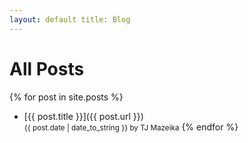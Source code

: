 ```yaml
---
layout: default title: Blog
---
```


# All Posts

{% for post in site.posts %}

- [{{ post.title }}]({{ post.url }})  
  <small class="post-meta">{{ post.date | date_to_string }} by TJ
  Mazeika</small>
  {% endfor %}
